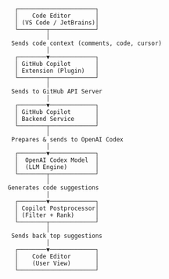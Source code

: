          ┌──────────────────────┐
         │    Code Editor       │
         │ (VS Code / JetBrains)│
         └────────┬─────────────┘
                  │
        Sends code context (comments, code, cursor)
                  │
         ┌────────▼─────────────┐
         │ GitHub Copilot       │
         │ Extension (Plugin)   │
         └────────┬─────────────┘
                  │
        Sends to GitHub API Server
                  │
         ┌────────▼─────────────┐
         │ GitHub Copilot       │
         │ Backend Service      │
         └────────┬─────────────┘
                  │
        Prepares & sends to OpenAI Codex
                  │
         ┌────────▼─────────────┐
         │  OpenAI Codex Model  │
         │  (LLM Engine)        │
         └────────┬─────────────┘
                  │
       Generates code suggestions
                  │
         ┌────────▼─────────────┐
         │ Copilot Postprocessor│
         │ (Filter + Rank)      │
         └────────┬─────────────┘
                  │
        Sends back top suggestions
                  │
         ┌────────▼─────────────┐
         │    Code Editor       │
         │    (User View)       │
         └──────────────────────┘
